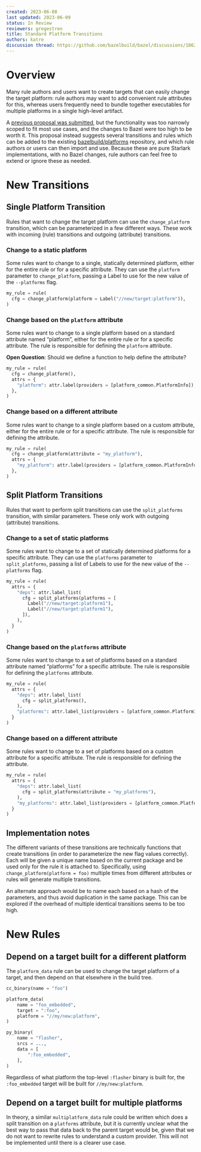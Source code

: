 ```yaml
---
created: 2023-06-08
last updated: 2023-06-09
status: In Review
reviewers: gregestren
title: Standard Platform Transitions
authors: katre
discussion thread: https://github.com/bazelbuild/bazel/discussions/18628
---
```


# Overview

Many rule authors and users want to create targets that can easily change the
target platform: rule authors may want to add convenient rule attributes for
this, whereas users frequently need to bundle together executables for multiple
platforms in a single high-level artifact.

A [previous proposal was
submitted](https://github.com/bazelbuild/proposals/blob/main/designs/2022-08-03-platforms-on-targets.md),
but the functionality was too narrowly scoped to fit most use cases, and the
changes to Bazel were too high to be worth it. This proposal instead suggests
several transitions and rules which can be added to the existing
[bazelbuild/platforms](https://github.com/bazelbuild/platforms) repository, and
which rule authors or users can then import and use. Because these are pure
Starlark implementations, with no Bazel changes, rule authors can feel free to
extend or ignore these as needed.

# New Transitions

## Single Platform Transition

Rules that want to change the target platform can use the `change_platform`
transition, which can be parameterized in a few different ways. These work with
incoming (rule) transitions and outgoing (attribute) transitions.

### Change to a static platform

Some rules want to change to a single, statically determined platform, either
for the entire rule or for a specific attribute. They can use the `platform`
parameter to `change_platform`, passing a Label to use for the new value of the
`--platforms` flag.

```py
my_rule = rule(
  cfg = change_platform(platform = Label("//new/target:platform")),
)
```

### Change based on the `platform` attribute

Some rules want to change to a single platform based on a standard attribute
named “platform”, either for the entire rule or for a specific attribute. The
rule is responsible for defining the `platform` attribute.

**Open Question**: Should we define a function to help define the attribute?

```py
my_rule = rule(
  cfg = change_platform(),
  attrs = {
    "platform": attr.label(providers = [platform_common.PlatformInfo]),
  },
)
```

### Change based on a different attribute

Some rules want to change to a single platform based on a custom attribute,
either for the entire rule or for a specific attribute. The rule is responsible
for defining the attribute.

```py
my_rule = rule(
  cfg = change_platform(attribute = "my_platform"),
  attrs = {
    "my_platform": attr.label(providers = [platform_common.PlatformInfo]),
  },
)
```

## Split Platform Transitions

Rules that want to perform split transitions can use the `split_platforms`
transition, with similar parameters. These only work with outgoing (attribute)
transitions.

### Change to a set of static platforms

Some rules want to change to a set of statically determined platforms for a
specific attribute. They can use the `platforms` parameter to
`split_platforms`, passing a list of Labels to use for the new value of the
`--platforms` flag.

```py
my_rule = rule(
  attrs = {
    "deps": attr.label_list(
      cfg = split_platforms(platforms = [
        Label("//new/target:platform1"),
        Label("//new/target:platform1"),
      ]),
    ),
  }
)
```

### Change based on the `platforms` attribute

Some rules want to change to a set of platforms based on a standard attribute
named “platforms” for a specific attribute. The rule is responsible for
defining the `platforms` attribute.

```py
my_rule = rule(
  attrs = {
    "deps": attr.label_list(
      cfg = split_platforms(),
    ),
    "platforms": attr.label_list(providers = [platform_common.PlatformInfo]),
  }
)
```

### Change based on a different attribute

Some rules want to change to a set of platforms based on a custom attribute for
a specific attribute. The rule is responsible for defining the attribute.

```py
my_rule = rule(
  attrs = {
    "deps": attr.label_list(
      cfg = split_platforms(attribute = "my_platforms"),
    ),
    "my_platforms": attr.label_list(providers = [platform_common.PlatformInfo]),
  }
)
```

## Implementation notes

The different variants of these transitions are technically functions that
create transitions (in order to parameterize the new flag values correctly).
Each will be given a unique name based on the current package and be used only
for the rule it is attached to. Specifically, using `change_platform(platform = foo)`
 multiple times from different attributes or rules will generate multiple
transitions.

An alternate approach would be to name each based on a hash of the parameters,
and thus avoid duplication in the same package. This can be explored if the
overhead of multiple identical transitions seems to be too high.

# New Rules

## Depend on a target built for a different platform

The `platform_data` rule can be used to change the target platform of a target,
and then depend on that elsewhere in the build tree.

```py
cc_binary(name = "foo")

platform_data(
    name = "foo_embedded",
    target = ":foo",
    platform = "//my/new:platform",
)

py_binary(
    name = "flasher",
    srcs = ...,
    data = [
        ":foo_embedded",
    ],
)
```

Regardless of what platform the top-level `:flasher` binary is built for, the
`:foo_embedded` target will be built for `//my/new:platform`.

## Depend on a target built for multiple platforms

In theory, a similar `multiplatform_data` rule could be written which does a
split transition on a `platforms` attribute, but it is currently unclear what
the best way to pass that data back to the parent target would be, given that
we do not want to rewrite rules to understand a custom provider. This will not
be implemented until there is a clearer use case.

